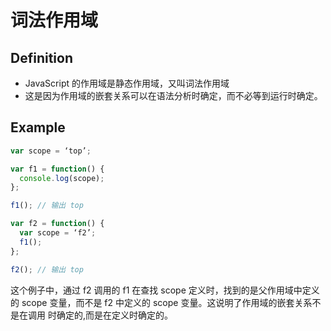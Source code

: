 # 词法作用域

## Definition
* JavaScript 的作用域是静态作用域，又叫词法作用域
* 这是因为作用域的嵌套关系可以在语法分析时确定，而不必等到运行时确定。

## Example
```js
var scope = ‘top’; 

var f1 = function() { 
  console.log(scope); 
}; 

f1(); // 输出 top 

var f2 = function() { 
  var scope = ‘f2’; 
  f1(); 
}; 

f2(); // 输出 top 
```

这个例子中，通过 f2 调用的 f1 在查找 scope 定义时，找到的是父作用域中定义的 scope 变量，而不是 f2 中定义的 scope 变量。这说明了作用域的嵌套关系不是在调用 时确定的,而是在定义时确定的。
